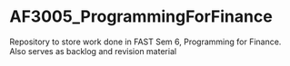 # AF3005_ProgrammingForFinance
Repository to store work done in FAST Sem 6, Programming for Finance. Also serves as backlog and revision material
